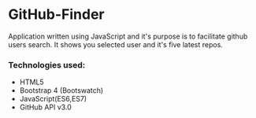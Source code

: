 # GitHub-Finder

Application written using JavaScript and it's purpose is to facilitate github users search. 
It shows you selected user and it's five latest repos.

<h3>Technologies used:</h3>
<ul>
  <li>HTML5</li>
  <li>Bootstrap 4 (Bootswatch)</li>
  <li>JavaScript(ES6,ES7)</li>
  <li>GitHub API v3.0</li>
</ul>
